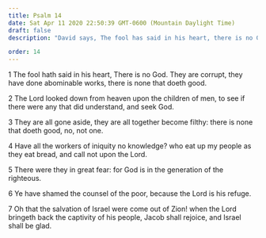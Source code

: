 ```yaml
---
title: Psalm 14
date: Sat Apr 11 2020 22:50:39 GMT-0600 (Mountain Daylight Time)
draft: false
description: "David says, The fool has said in his heart, there is no God—Israel will rejoice in the day of restoration."

order: 14
---
```

    
1 The fool hath said in his heart, There is no God. They are corrupt, they have done abominable works, there is none that doeth good.

2 The Lord looked down from heaven upon the children of men, to see if there were any that did understand, and seek God.

3 They are all gone aside, they are all together become filthy: there is none that doeth good, no, not one.

4 Have all the workers of iniquity no knowledge? who eat up my people as they eat bread, and call not upon the Lord.

5 There were they in great fear: for God is in the generation of the righteous.

6 Ye have shamed the counsel of the poor, because the Lord is his refuge.

7 Oh that the salvation of Israel were come out of Zion! when the Lord bringeth back the captivity of his people, Jacob shall rejoice, and Israel shall be glad.
